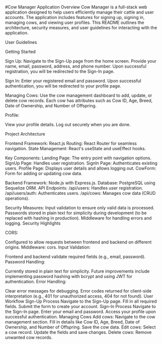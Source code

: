 #Cow Manager Application
Overview
Cow Manager is a full-stack web application designed to help users efficiently manage their cattle and user accounts. The application includes features for signing up, signing in, managing cows, and viewing user profiles. This README outlines the architecture, security measures, and user guidelines for interacting with the application.

User Guidelines

Getting Started

Sign Up:
Navigate to the Sign-Up page from the home screen.
Provide your name, email, password, address, and phone number.
Upon successful registration, you will be redirected to the Sign-In page.

Sign In:
Enter your registered email and password.
Upon successful authentication, you will be redirected to your profile page.

Managing Cows:
Use the cow management dashboard to add, update, or delete cow records.
Each cow has attributes such as Cow ID, Age, Breed, Date of Ownership, and Number of Offspring.

Profile:

View your profile details.
Log out securely when you are done.

Project Architecture

Frontend
Framework: React.js
Routing: React Router for seamless navigation.
State Management: React's useState and useEffect hooks.

Key Components:
Landing Page: The entry point with navigation options.
SignUp Page: Handles user registration.
SignIn Page: Authenticates existing users.
Profile Page: Displays user details and allows logging out.
CowForm: Form for adding or updating cow data.

Backend
Framework: Node.js with Express.js.
Database: PostgreSQL using Sequelize ORM.
API Endpoints:
/api/users: Handles user registration.
/api/users/auth: Authenticates users.
/api/cows: Manages cow data (CRUD operations).

Security Measures:
Input validation to ensure only valid data is processed.
Passwords stored in plain text for simplicity during development (to be replaced with hashing in production).
Middleware for handling errors and logging.
Security Highlights

CORS:

Configured to allow requests between frontend and backend on different origins.
Middleware: cors.
Input Validation:

Frontend and backend validate required fields (e.g., email, password).
Password Handling:

Currently stored in plain text for simplicity.
Future improvements include implementing password hashing with bcrypt and using JWT for authentication.
Error Handling:

Clear error messages for debugging.
Error codes returned for client-side interpretation (e.g., 401 for unauthorized access, 404 for not found).
User Workflow
Sign-Up Process
Navigate to the Sign-Up page.
Fill in all required fields.
Submit the form to create your account.
Sign-In Process
Navigate to the Sign-In page.
Enter your email and password.
Access your profile upon successful authentication.
Managing Cows
Add cows:
Navigate to the cow management section.
Fill in details like Cow ID, Age, Breed, Date of Ownership, and Number of Offspring.
Save the cow data.
Edit cows:
Select a cow record.
Update the fields and save changes.
Delete cows:
Remove unwanted cow records.
